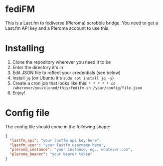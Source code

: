 # fediFM

This is a Last.fm to fediverse (Pleroma) scrobble bridge. You need to get a Last.fm API key and a Pleroma account to use this.

# Installing

1. Clone the repository wherever you need it to be
2. Enter the directory it's in
3. Edit JSON file to reflect your credentials (see below)
4. Install `jq` (on Ubuntu it's `sudo apt install jq -y`)
5. Create a cron job that looks like this: `* * * * * cd /wherever/you/cloned/this/fedifm.sh /your/config/file.json`
6. Enjoy!

# Config file

The config file should come in the following shape:

```json
{
  "lastfm_api": "your lastfm api key here",
  "lastfm_user": "your lastfm username here",
  "pleroma_instance": "your instance, eg., whatever.com",
  "pleroma_bearer": "your bearer token"
}
```
